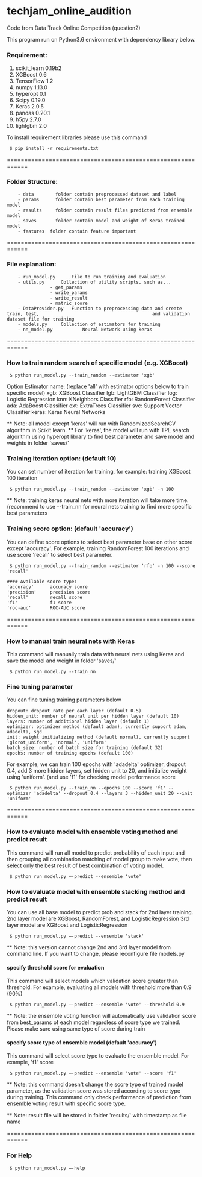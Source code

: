 # techjam_online_audition
Code from Data Track Online Competition (question2)

This program run on Python3.6 environment with dependency library below.

### Requirement:
1. scikit_learn 0.19b2
2. XGBoost 0.6
3. TensorFlow 1.2
4. numpy 1.13.0
5. hyperopt 0.1
6. Scipy 0.19.0
7. Keras 2.0.5
8. pandas 0.20.1
9. h5py 2.7.0
10. lightgbm 2.0

To install requirement libraries please use this command
```
 $ pip install -r requirements.txt 
```

============================================================
### Folder Structure:
		- data		  folder contain preprocessed dataset and label
		- params	  folder contain best parameter from each training model
		- results	  folder contain result files predicted from ensemble model
		- saves		  folder contain model and weight of Keras trained model
		- features  folder contain feature important
    
============================================================
### File explanation:
		- run_model.py		File to run training and evaluation 
		- utils.py		Collection of utility scripts, such as...
					- get_params
					- write_params
					- write_result
					- matric_score
		- DataProvider.py	Function to preprocessing data and create train, test, 											and validation dataset file for training
		- models.py		Collection of estimators for training
		- nn_model.py       	Neural Network using keras

============================================================
### How to train random search of specific model (e.g. XGBoost)
```
 $ python run_model.py --train_random --estimator 'xgb'
```
	
Option Estimator name: (replace 'all' with estimator options below to train specific model)
    xgb: XGBoost Classifier
    lgb: LightGBM Classifier
    log: Logistic Regression
    knn: KNeighbors Classifier
    rfo: RandomForest Classifier 
    ada: AdaBoost Classifier
    ext: ExtraTrees Classifier
    svc: Support Vector Classifier
    keras: Keras Neural Networks

 ** Note: all model except 'keras' will run with RandomizedSearchCV algorithm in Scikit learn. 
 ** For 'keras', the model will run with TPE search algorithm using hyperopt library to find best parameter and save model and weights in folder 'saves/'

 ### Training iteration option: (default 10)
You can set number of iteration for training, for example: training XGBoost 100 iteration
```
 $ python run_model.py --train_random --estimator 'xgb' -n 100
```
** Note: training keras neural nets with more iteration will take more time. (recommend to use --train_nn for neural nets training to find more specific best parameters

 ### Training score option: (default 'accuracy')
You can define score options to select best parameter base on other score except 'accuracy'. For example, training RandomForest 100 iterations and use score 'recall' to select best parameter.
```
 $ python run_model.py --train_random --estimator 'rfo' -n 100 --score 'recall'
```
	#### Available score type:
	'accuracy' 		accuracy score
	'precision'		precision score
	'recall'		recall score
	'f1'			f1 score
	'roc-auc'		ROC-AUC score

============================================================
### How to manual train neural nets with Keras
This command will manually train data with neural nets using Keras and save the model and weight in folder 'saves/'
```
 $ python run_model.py --train_nn 
```
 ### Fine tuning parameter
You can fine tuning training parameters below
	
	dropout: dropout rate per each layer (default 0.5)
	hidden_unit: number of neural unit per hidden layer (default 10)
	layers: number of additional hidden layer (default 1)
	optimizer: optimizer method (default adam), currently support adam, adadelta, sgd
	init: weight initializing method (default normal), currently support 'glorot_uniform', 'normal', 'uniform'
	batch_size: number of batch size for training (default 32)
	epochs: number of training epochs (default 100)
	
For example, we can train 100 epochs with 'adadelta' optimizer, dropout 0.4, add 3 more hidden layers, set hidden unit to 20, and initialize weight using 'uniform'. (and use 'f1' for checking model performance score
```
 $ python run_model.py --train_nn --epochs 100 --score 'f1' --optimizer 'adadelta' --dropout 0.4 --layers 3 --hidden_unit 20 --init 'uniform'
```
============================================================
### How to evaluate model with ensemble voting method and predict result
This command will run all model to predict probability of each input and then grouping all combination matching of model group to make vote, then select only the best result of best combination of voting model.
```
 $ python run_model.py —-predict --ensemble 'vote'
```

### How to evaluate model with ensemble stacking method and predict result
You can use all base model to predict prob and stack for 2nd layer training.
2nd layer model are XGBoost, RandomForest, and LogisticRegression
3rd layer model are XGBoost and LogisticRegression
```
 $ python run_model.py —-predict --ensemble 'stack'
```
** Note: this version cannot change 2nd and 3rd layer model from command line. If you want to change, please reconfigure file models.py 

 #### specify threshold score for evaluation 
This command will select models which validation score greater than threshold. For example, evaluating all models with threshold more than 0.9 (90%)
```
 $ python run_model.py —-predict --ensemble 'vote' --threshold 0.9
```
** Note: the ensemble voting function will automatically use validation score from best_params of each model regardless of score type we trained. Please make sure using same type of score during train

 #### specify score type of ensemble model (default 'accuracy')
This command will select score type to evaluate the ensemble model. For example, 'f1' score
```
 $ python run_model.py —-predict --ensemble 'vote' --score 'f1'
```
** Note: this command doesn't change the score type of trained model parameter, as the validation score was stored according to score type during training. This command only check performance of prediction from ensemble voting result with specific score type.

** Note: result file will be stored in folder 'results/' with timestamp as file name

============================================================
### For Help
```
 $ python run_model.py —-help
```
